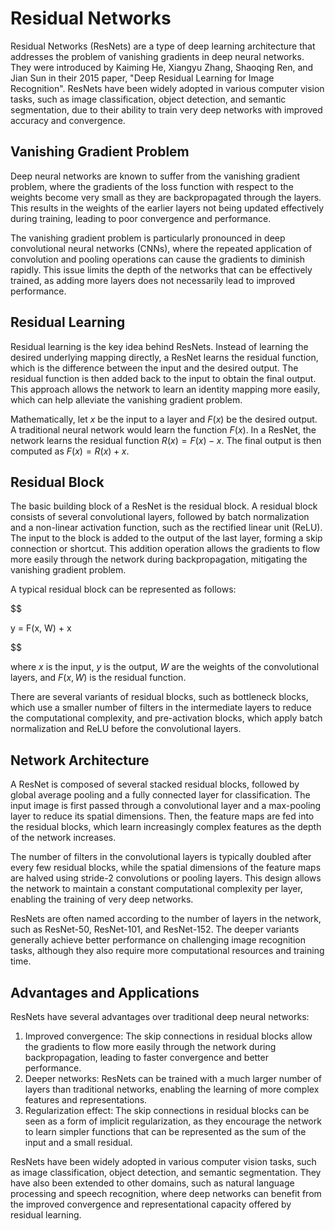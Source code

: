 # Residual Networks

Residual Networks (ResNets) are a type of deep learning architecture that addresses the problem of vanishing gradients in deep neural networks. They were introduced by Kaiming He, Xiangyu Zhang, Shaoqing Ren, and Jian Sun in their 2015 paper, "Deep Residual Learning for Image Recognition". ResNets have been widely adopted in various computer vision tasks, such as image classification, object detection, and semantic segmentation, due to their ability to train very deep networks with improved accuracy and convergence.

## Vanishing Gradient Problem

Deep neural networks are known to suffer from the vanishing gradient problem, where the gradients of the loss function with respect to the weights become very small as they are backpropagated through the layers. This results in the weights of the earlier layers not being updated effectively during training, leading to poor convergence and performance.

The vanishing gradient problem is particularly pronounced in deep convolutional neural networks (CNNs), where the repeated application of convolution and pooling operations can cause the gradients to diminish rapidly. This issue limits the depth of the networks that can be effectively trained, as adding more layers does not necessarily lead to improved performance.

## Residual Learning

Residual learning is the key idea behind ResNets. Instead of learning the desired underlying mapping directly, a ResNet learns the residual function, which is the difference between the input and the desired output. The residual function is then added back to the input to obtain the final output. This approach allows the network to learn an identity mapping more easily, which can help alleviate the vanishing gradient problem.

Mathematically, let $x$ be the input to a layer and $F(x)$ be the desired output. A traditional neural network would learn the function $F(x)$. In a ResNet, the network learns the residual function $R(x) = F(x) - x$. The final output is then computed as $F(x) = R(x) + x$.

## Residual Block

The basic building block of a ResNet is the residual block. A residual block consists of several convolutional layers, followed by batch normalization and a non-linear activation function, such as the rectified linear unit (ReLU). The input to the block is added to the output of the last layer, forming a skip connection or shortcut. This addition operation allows the gradients to flow more easily through the network during backpropagation, mitigating the vanishing gradient problem.

A typical residual block can be represented as follows:


$$

y = F(x, W) + x

$$


where $x$ is the input, $y$ is the output, $W$ are the weights of the convolutional layers, and $F(x, W)$ is the residual function.

There are several variants of residual blocks, such as bottleneck blocks, which use a smaller number of filters in the intermediate layers to reduce the computational complexity, and pre-activation blocks, which apply batch normalization and ReLU before the convolutional layers.

## Network Architecture

A ResNet is composed of several stacked residual blocks, followed by global average pooling and a fully connected layer for classification. The input image is first passed through a convolutional layer and a max-pooling layer to reduce its spatial dimensions. Then, the feature maps are fed into the residual blocks, which learn increasingly complex features as the depth of the network increases.

The number of filters in the convolutional layers is typically doubled after every few residual blocks, while the spatial dimensions of the feature maps are halved using stride-2 convolutions or pooling layers. This design allows the network to maintain a constant computational complexity per layer, enabling the training of very deep networks.

ResNets are often named according to the number of layers in the network, such as ResNet-50, ResNet-101, and ResNet-152. The deeper variants generally achieve better performance on challenging image recognition tasks, although they also require more computational resources and training time.

## Advantages and Applications

ResNets have several advantages over traditional deep neural networks:

1. Improved convergence: The skip connections in residual blocks allow the gradients to flow more easily through the network during backpropagation, leading to faster convergence and better performance.
2. Deeper networks: ResNets can be trained with a much larger number of layers than traditional networks, enabling the learning of more complex features and representations.
3. Regularization effect: The skip connections in residual blocks can be seen as a form of implicit regularization, as they encourage the network to learn simpler functions that can be represented as the sum of the input and a small residual.

ResNets have been widely adopted in various computer vision tasks, such as image classification, object detection, and semantic segmentation. They have also been extended to other domains, such as natural language processing and speech recognition, where deep networks can benefit from the improved convergence and representational capacity offered by residual learning.
